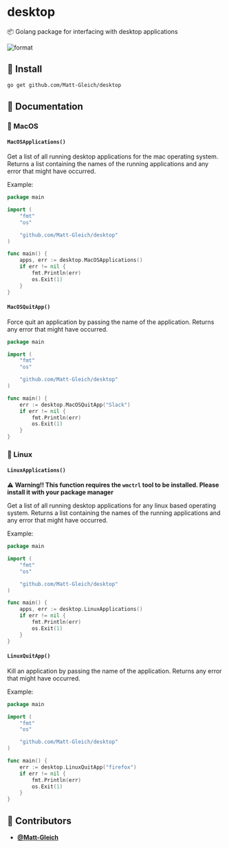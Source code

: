 <!-- DO NOT REMOVE - contributor_list:data:start:["Matt-Gleich"]:end -->

# desktop

📦 Golang package for interfacing with desktop applications

![format](https://github.com/Matt-Gleich/runningapps/workflows/format/badge.svg)

## 🚀 Install

```txt
go get github.com/Matt-Gleich/desktop
```

## 📝 Documentation

### 🍎 MacOS

#### `MacOSApplications()`

Get a list of all running desktop applications for the mac operating system. Returns a list containing the names of the running applications and any error that might have occurred.

Example:

```go
package main

import (
    "fmt"
    "os"

    "github.com/Matt-Gleich/desktop"
)

func main() {
    apps, err := desktop.MacOSApplications()
    if err != nil {
        fmt.Println(err)
        os.Exit(1)
    }
}
```

#### `MacOSQuitApp()`

Force quit an application by passing the name of the application. Returns any error that might have occurred.

```go
package main

import (
    "fmt"
    "os"

    "github.com/Matt-Gleich/desktop"
)

func main() {
    err := desktop.MacOSQuitApp("Slack")
    if err != nil {
        fmt.Println(err)
        os.Exit(1)
    }
}
```

### 🐧 Linux

#### `LinuxApplications()`

⚠️ **Warning!! This function requires the `wmctrl` tool to be installed. Please install it with your package manager**

Get a list of all running desktop applications for any linux based operating system. Returns a list containing the names of the running applications and any error that might have occurred.

Example:

```go
package main

import (
    "fmt"
    "os"

    "github.com/Matt-Gleich/desktop"
)

func main() {
    apps, err := desktop.LinuxApplications()
    if err != nil {
        fmt.Println(err)
        os.Exit(1)
    }
}
```

#### `LinuxQuitApp()`

Kill an application by passing the name of the application. Returns any error that might have occurred.

Example:

```go
package main

import (
    "fmt"
    "os"

    "github.com/Matt-Gleich/desktop"
)

func main() {
    err := desktop.LinuxQuitApp("firefox")
    if err != nil {
        fmt.Println(err)
        os.Exit(1)
    }
}
```

<!-- DO NOT REMOVE - contributor_list:start -->

## 👥 Contributors

- **[@Matt-Gleich](https://github.com/Matt-Gleich)**

<!-- DO NOT REMOVE - contributor_list:end -->
